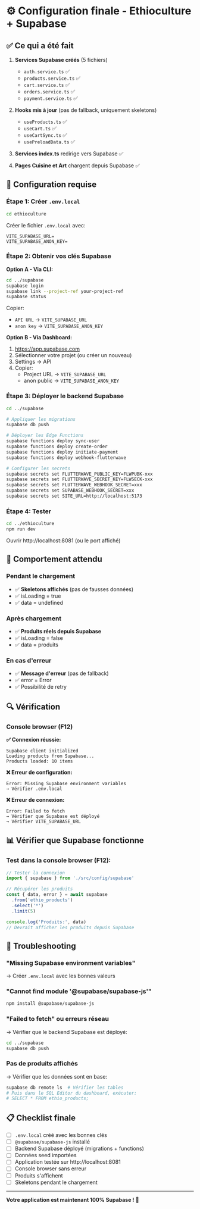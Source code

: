 # ⚙️ Configuration finale - Ethioculture + Supabase

## ✅ Ce qui a été fait

1. **Services Supabase créés** (5 fichiers)
   - `auth.service.ts` ✅
   - `products.service.ts` ✅  
   - `cart.service.ts` ✅
   - `orders.service.ts` ✅
   - `payment.service.ts` ✅

2. **Hooks mis à jour** (pas de fallback, uniquement skeletons)
   - `useProducts.ts` ✅
   - `useCart.ts` ✅
   - `useCartSync.ts` ✅
   - `usePreloadData.ts` ✅

3. **Services index.ts** redirige vers Supabase ✅

4. **Pages Cuisine et Art** chargent depuis Supabase ✅

## 🔧 Configuration requise

### Étape 1: Créer `.env.local`

```bash
cd ethioculture
```

Créer le fichier `.env.local` avec:
```env
VITE_SUPABASE_URL=
VITE_SUPABASE_ANON_KEY=
```

### Étape 2: Obtenir vos clés Supabase

**Option A - Via CLI:**
```bash
cd ../supabase
supabase login
supabase link --project-ref your-project-ref
supabase status
```

Copier:
- `API URL` → `VITE_SUPABASE_URL`
- `anon key` → `VITE_SUPABASE_ANON_KEY`

**Option B - Via Dashboard:**
1. https://app.supabase.com
2. Sélectionner votre projet (ou créer un nouveau)
3. Settings → API
4. Copier:
   - Project URL → `VITE_SUPABASE_URL`
   - anon public → `VITE_SUPABASE_ANON_KEY`

### Étape 3: Déployer le backend Supabase

```bash
cd ../supabase

# Appliquer les migrations
supabase db push

# Déployer les Edge Functions
supabase functions deploy sync-user
supabase functions deploy create-order
supabase functions deploy initiate-payment
supabase functions deploy webhook-flutterwave

# Configurer les secrets
supabase secrets set FLUTTERWAVE_PUBLIC_KEY=FLWPUBK-xxx
supabase secrets set FLUTTERWAVE_SECRET_KEY=FLWSECK-xxx
supabase secrets set FLUTTERWAVE_WEBHOOK_SECRET=xxx
supabase secrets set SUPABASE_WEBHOOK_SECRET=xxx
supabase secrets set SITE_URL=http://localhost:5173
```

### Étape 4: Tester

```bash
cd ../ethioculture
npm run dev
```

Ouvrir http://localhost:8081 (ou le port affiché)

## 🎯 Comportement attendu

### Pendant le chargement
- ✅ **Skeletons affichés** (pas de fausses données)
- ✅ isLoading = true
- ✅ data = undefined

### Après chargement
- ✅ **Produits réels depuis Supabase**
- ✅ isLoading = false
- ✅ data = produits

### En cas d'erreur
- ✅ **Message d'erreur** (pas de fallback)
- ✅ error = Error
- ✅ Possibilité de retry

## 🔍 Vérification

### Console browser (F12)

**✅ Connexion réussie:**
```
Supabase client initialized
Loading products from Supabase...
Products loaded: 10 items
```

**❌ Erreur de configuration:**
```
Error: Missing Supabase environment variables
→ Vérifier .env.local
```

**❌ Erreur de connexion:**
```
Error: Failed to fetch
→ Vérifier que Supabase est déployé
→ Vérifier VITE_SUPABASE_URL
```

## 📊 Vérifier que Supabase fonctionne

### Test dans la console browser (F12):

```javascript
// Tester la connexion
import { supabase } from './src/config/supabase'

// Récupérer les produits
const { data, error } = await supabase
  .from('ethio_products')
  .select('*')
  .limit(5)

console.log('Produits:', data)
// Devrait afficher les produits depuis Supabase
```

## 🚨 Troubleshooting

### "Missing Supabase environment variables"
→ Créer `.env.local` avec les bonnes valeurs

### "Cannot find module '@supabase/supabase-js'"
```bash
npm install @supabase/supabase-js
```

### "Failed to fetch" ou erreurs réseau
→ Vérifier que le backend Supabase est déployé:
```bash
cd ../supabase
supabase db push
```

### Pas de produits affichés
→ Vérifier que les données sont en base:
```bash
supabase db remote ls  # Vérifier les tables
# Puis dans le SQL Editor du dashboard, exécuter:
# SELECT * FROM ethio_products;
```

## 📋 Checklist finale

- [ ] `.env.local` créé avec les bonnes clés
- [ ] `@supabase/supabase-js` installé
- [ ] Backend Supabase déployé (migrations + functions)
- [ ] Données seed importées
- [ ] Application testée sur http://localhost:8081
- [ ] Console browser sans erreur
- [ ] Produits s'affichent
- [ ] Skeletons pendant le chargement

---

**Votre application est maintenant 100% Supabase !** 🎉





















